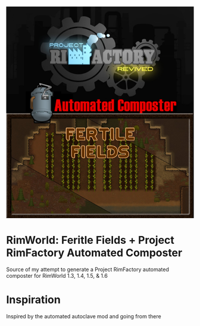 ![image](./assets/Preview.png)

# RimWorld: Feritle Fields + Project RimFactory Automated Composter
Source of my attempt to generate a Project RimFactory automated composter for RimWorld 1.3, 1.4, 1.5, & 1.6

# Inspiration
Inspired by the automated autoclave mod and going from there
